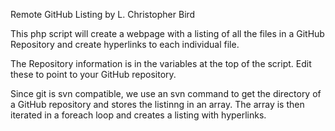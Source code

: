 Remote GitHub Listing
by L. Christopher Bird

This php script will create a webpage with a listing of all the files in a GitHub Repository and create hyperlinks to each individual file.

The Repository information is in the variables at the top of the script.
Edit these to point to your GitHub repository.

Since git is svn compatible, we use an svn command to get the directory of a GitHub repository and stores the listinng in an array.
The array is then iterated in a foreach loop and creates a listing with hyperlinks.
